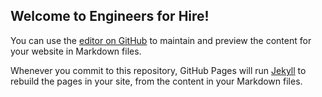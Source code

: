 ## Welcome to Engineers for Hire!

You can use the [editor on GitHub](https://github.com/Dantech0017/engineersforhire.github.io/edit/master/README.md) to maintain and preview the content for your website in Markdown files.

Whenever you commit to this repository, GitHub Pages will run [Jekyll](https://jekyllrb.com/) to rebuild the pages in your site, from the content in your Markdown files.
